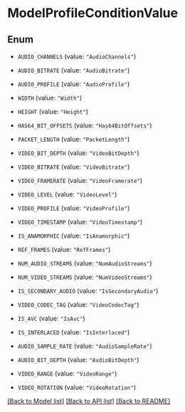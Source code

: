 # ModelProfileConditionValue

## Enum


* `AUDIO_CHANNELS` (value: `"AudioChannels"`)

* `AUDIO_BITRATE` (value: `"AudioBitrate"`)

* `AUDIO_PROFILE` (value: `"AudioProfile"`)

* `WIDTH` (value: `"Width"`)

* `HEIGHT` (value: `"Height"`)

* `HAS64_BIT_OFFSETS` (value: `"Has64BitOffsets"`)

* `PACKET_LENGTH` (value: `"PacketLength"`)

* `VIDEO_BIT_DEPTH` (value: `"VideoBitDepth"`)

* `VIDEO_BITRATE` (value: `"VideoBitrate"`)

* `VIDEO_FRAMERATE` (value: `"VideoFramerate"`)

* `VIDEO_LEVEL` (value: `"VideoLevel"`)

* `VIDEO_PROFILE` (value: `"VideoProfile"`)

* `VIDEO_TIMESTAMP` (value: `"VideoTimestamp"`)

* `IS_ANAMORPHIC` (value: `"IsAnamorphic"`)

* `REF_FRAMES` (value: `"RefFrames"`)

* `NUM_AUDIO_STREAMS` (value: `"NumAudioStreams"`)

* `NUM_VIDEO_STREAMS` (value: `"NumVideoStreams"`)

* `IS_SECONDARY_AUDIO` (value: `"IsSecondaryAudio"`)

* `VIDEO_CODEC_TAG` (value: `"VideoCodecTag"`)

* `IS_AVC` (value: `"IsAvc"`)

* `IS_INTERLACED` (value: `"IsInterlaced"`)

* `AUDIO_SAMPLE_RATE` (value: `"AudioSampleRate"`)

* `AUDIO_BIT_DEPTH` (value: `"AudioBitDepth"`)

* `VIDEO_RANGE` (value: `"VideoRange"`)

* `VIDEO_ROTATION` (value: `"VideoRotation"`)


[[Back to Model list]](../README.md#documentation-for-models) [[Back to API list]](../README.md#documentation-for-api-endpoints) [[Back to README]](../README.md)


